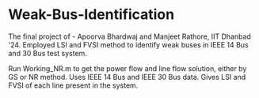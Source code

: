 # Weak-Bus-Identification
The final project of - Apoorva Bhardwaj and Manjeet Rathore, IIT Dhanbad '24. Employed LSI and FVSI method to identify weak buses in IEEE 14 Bus and 30 Bus test system.

Run Working_NR.m to get the power flow and line flow solution, either by GS or NR method. Uses IEEE 14 Bus and IEEE 30 Bus data. Gives LSI and FVSI of each line present in the system.

